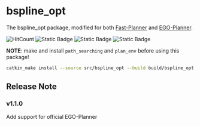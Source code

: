 # bspline_opt

The bspline_opt package, modified for both [Fast-Planner](https://github.com/HuaYuXiao/Fast-Planner.git) and [EGO-Planner](https://github.com/HuaYuXiao/EGO-Planner.git).

![HitCount](https://img.shields.io/endpoint?url=https%3A%2F%2Fhits.dwyl.com%2FHuaYuXiao%2Fbspline_opt.json%3Fcolor%3Dpink)
![Static Badge](https://img.shields.io/badge/ROS-noetic-22314E?logo=ros)
![Static Badge](https://img.shields.io/badge/C%2B%2B-14-00599C?logo=cplusplus)
![Static Badge](https://img.shields.io/badge/Ubuntu-20.04.6-E95420?logo=ubuntu)

**NOTE**: make and install `path_searching` and `plan_env` before using this package!

```bash
catkin_make install --source src/bspline_opt --build build/bspline_opt
```

## Release Note

### v1.1.0

Add support for official EGO-Planner
